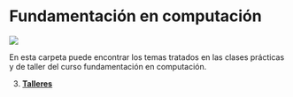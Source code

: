 # Fundamentación en computación

![](https://raw.githubusercontent.com/jacallem94/Fund.-Computaci-n/main/Figures/FundComp.png)

En esta carpeta puede encontrar los temas tratados en las clases prácticas y de taller del curso fundamentación en computación.

3. [**Talleres**](https://github.com/jacallem94/Fund-Computacion/tree/main/Talleres)

  <!--- - [Taller 1]() -->
  <!--- - [Taller 2]() -->
  <!--- - [Taller 3]() -->
